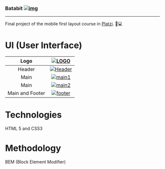 ### Batabit [![img](https://i.postimg.cc/qM0SQLSb/Group-16.png "img")](http://https://i.postimg.cc/qM0SQLSb/Group-16.png "img")

------------
Final project of the mobile first layout course in [Platzi](http://https://platzi.com/cursos/mobile-first/ "Platzi"). 💚💻

# UI (User Interface)

|  Logo |   [![LOGO](https://i.postimg.cc/BnJ3LsJv/lOGO.png "LOGO")](httphttps://i.postimg.cc/BnJ3LsJv/lOGO.png:// "LOGO")  |
| :------------: | :------------: |
| Header  | [![Header](https://i.postimg.cc/Jh2C2kZy/1.png "Header")](http://https://i.postimg.cc/Jh2C2kZy/1.png "Header")  |
| Main  | [![main1](https://i.postimg.cc/QMtrmb9G/2.png "main1")](http://https://i.postimg.cc/QMtrmb9G/2.png "main1")  |
|  Main | [![main2](https://i.postimg.cc/hjQRWt12/3.png "main2")](http://https://i.postimg.cc/hjQRWt12/3.png "main2")  |
| Main and Footer  | [![footer](https://i.postimg.cc/NFhqgvNB/4.png "footer")](http://https://i.postimg.cc/NFhqgvNB/4.png "footer")  |

# Technologies
HTML 5 and  CSS3

# Methodology
BEM  (Block Element Modifier)


